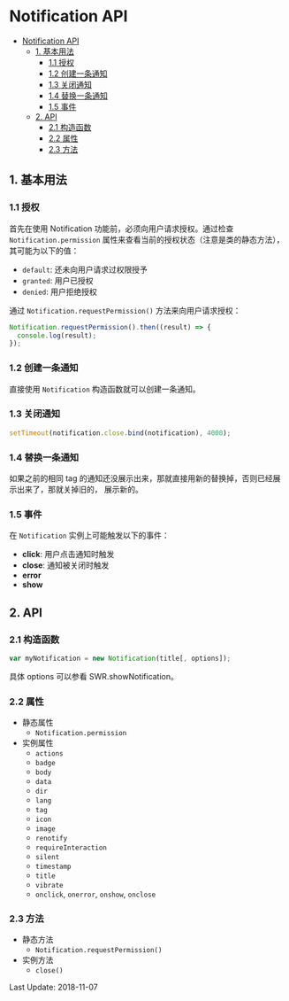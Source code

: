 # Notification API

<!-- TOC -->

- [Notification API](#notification-api)
  - [1. 基本用法](#1-基本用法)
    - [1.1 授权](#11-授权)
    - [1.2 创建一条通知](#12-创建一条通知)
    - [1.3 关闭通知](#13-关闭通知)
    - [1.4 替换一条通知](#14-替换一条通知)
    - [1.5 事件](#15-事件)
  - [2. API](#2-api)
    - [2.1 构造函数](#21-构造函数)
    - [2.2 属性](#22-属性)
    - [2.3 方法](#23-方法)

<!-- /TOC -->

## 1. 基本用法

### 1.1 授权

首先在使用 Notification 功能前，必须向用户请求授权。通过检查 `Notification.permission`
属性来查看当前的授权状态（注意是类的静态方法），其可能为以下的值：   

+ `default`: 还未向用户请求过权限授予
+ `granted`: 用户已授权
+ `denied`: 用户拒绝授权    

通过 `Notification.requestPermission()` 方法来向用户请求授权：    

```js
Notification.requestPermission().then((result) => {
  console.log(result);
});
```   

### 1.2 创建一条通知

直接使用 `Notification` 构造函数就可以创建一条通知。   

### 1.3 关闭通知

```js
setTimeout(notification.close.bind(notification), 4000);
```   

### 1.4 替换一条通知

如果之前的相同 tag 的通知还没展示出来，那就直接用新的替换掉，否则已经展示出来了，那就关掉旧的，
展示新的。    

### 1.5 事件

在 `Notification` 实例上可能触发以下的事件：   

+ **click**: 用户点击通知时触发
+ **close**: 通知被关闭时触发
+ **error**
+ **show**    

## 2. API

### 2.1 构造函数

```js
var myNotification = new Notification(title[, options]);
```    

具体 options 可以参看 SWR.showNotification。    

### 2.2 属性

+ 静态属性
  - `Notification.permission`
+ 实例属性
  - `actions`
  - `badge`
  - `body`
  - `data`
  - `dir`
  - `lang`
  - `tag`
  - `icon`
  - `image`
  - `renotify`
  - `requireInteraction`
  - `silent`
  - `timestamp`
  - `title`
  - `vibrate`
  - `onclick`, `onerror`, `onshow`, `onclose`

### 2.3 方法

+ 静态方法
  - `Notification.requestPermission()`
+ 实例方法
  - `close()`

Last Update: 2018-11-07